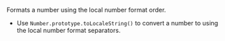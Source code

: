 Formats a number using the local number format order.

- Use `Number.prototype.toLocaleString()` to convert a number to using the local number format separators.
